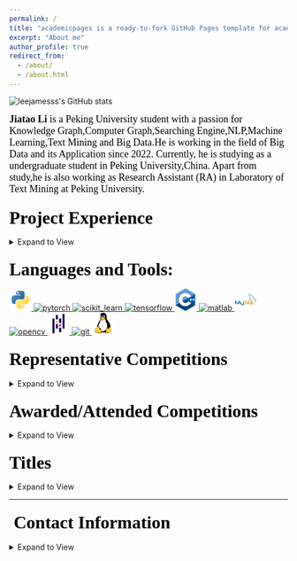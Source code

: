 ```yaml
---
permalink: /
title: "academicpages is a ready-to-fork GitHub Pages template for academic personal websites"
excerpt: "About me"
author_profile: true
redirect_from: 
  - /about/
  - /about.html
---
```


![leejamesss's GitHub stats](https://github-readme-stats-sigma-five.vercel.app/api?username=leejamesss&show_icons=true&theme=chartreuse-dark)

<font face="Cambria Math" color=black size=4>**Jiatao Li** is a Peking University student with a passion for Knowledge Graph,Computer Graph,Searching Engine,NLP,Machine Learning,Text Mining and Big Data.He is working in the field of Big Data and its Application since 2022. Currently, he is studying as a undergraduate student in Peking University,China. Apart from study,he is also working as Research Assistant (RA) in Laboratory of Text Mining at Peking University. </font>



### <font face="Cambria Math" color=black size=6>Project Experience</font>

<details>
<summary>Expand to View</summary>
<pre>
AI Knowledge Graph project
Information Management Foundation Textbook 
</pre></details>


### <font face="Cambria Math" color=black size=6>Languages and Tools:</font>

<p align="left"> <a href="https://www.python.org" target="_blank" rel="noreferrer"> <img src="https://raw.githubusercontent.com/devicons/devicon/master/icons/python/python-original.svg" alt="python" width="40" height="40"/> </a> <a href="https://pytorch.org/" target="_blank" rel="noreferrer"> <img src="https://www.vectorlogo.zone/logos/pytorch/pytorch-icon.svg" alt="pytorch" width="40" height="40"/> </a> <a href="https://scikit-learn.org/" target="_blank" rel="noreferrer"> <img src="https://upload.wikimedia.org/wikipedia/commons/0/05/Scikit_learn_logo_small.svg" alt="scikit_learn" width="40" height="40"/> </a> <a href="https://www.tensorflow.org" target="_blank" rel="noreferrer"> <img src="https://www.vectorlogo.zone/logos/tensorflow/tensorflow-icon.svg" alt="tensorflow" width="40" height="40"/> </a> <a href="https://www.w3schools.com/cpp/" target="_blank" rel="noreferrer"> <img src="https://raw.githubusercontent.com/devicons/devicon/master/icons/cplusplus/cplusplus-original.svg" alt="cplusplus" width="40" height="40"/> </a>  <a href="https://www.mathworks.com/" target="_blank" rel="noreferrer"> <img src="https://upload.wikimedia.org/wikipedia/commons/2/21/Matlab_Logo.png" alt="matlab" width="40" height="40"/> </a> <a href="https://www.mysql.com/" target="_blank" rel="noreferrer"> <img src="https://raw.githubusercontent.com/devicons/devicon/master/icons/mysql/mysql-original-wordmark.svg" alt="mysql" width="40" height="40"/> </a> <a href="https://opencv.org/" target="_blank" rel="noreferrer"> <img src="https://www.vectorlogo.zone/logos/opencv/opencv-icon.svg" alt="opencv" width="40" height="40"/> </a> <a href="https://pandas.pydata.org/" target="_blank" rel="noreferrer"> <img src="https://raw.githubusercontent.com/devicons/devicon/2ae2a900d2f041da66e950e4d48052658d850630/icons/pandas/pandas-original.svg" alt="pandas" width="40" height="40"/> </a><a href="https://git-scm.com/" target="_blank" rel="noreferrer"> <img src="https://www.vectorlogo.zone/logos/git-scm/git-scm-icon.svg" alt="git" width="40" height="40"/> </a> <a href="https://www.linux.org/" target="_blank" rel="noreferrer"> <img src="https://raw.githubusercontent.com/devicons/devicon/master/icons/linux/linux-original.svg" alt="linux" width="40" height="40"/> </a> </p>

### <font face="Cambria Math" color=black size=6>Representative Competitions</font>

<details>
<summary>Expand to View</summary>
<pre>
2023 天池BMW第三届黑客马拉松————虚拟协同合作赛道&总决赛 Rank1
2023 北京大学黑客马拉松 WebGPU赛道 Rank2
Kaggle Competition:HousePrice Prediction Top1%
</pre></details>



### <font face="Cambria Math" color=black size=6>Awarded/Attended Competitions</font>

<details>
<summary>Expand to View</summary>
<pre>
2019 世界中学生运动会形象大使
2020 21世纪报杯英语演讲比赛福建省亚军
2020 21世纪报杯英语演讲比赛国赛二等奖
</pre></details>

### <font face="Cambria Math" color=black size=6>Titles</font>

<details>
<summary>Expand to View</summary>
<pre>
* <font face="Cambria Math" color=black size=4>Text Mining lab Member</font>
* <font face="Cambria Math" color=black size=4>CSDN City Star(Beijing) Rank7 in August,2023</font>
</pre></details>



---

### <font face="Cambria Math" color=black size=6> Contact Information</font>

<details>
<summary>Expand to View</summary>
<pre>
<font face="Cambria Math" color=black size=4>Jiatao Li Undergraduate Student</font>
<font face="Cambria Math" color=black size=4>Information Management Department</font>
<font face="Cambria Math" color=black size=4>Text Mining Lab led by Bolin Hua</font>
<font face="Cambria Math" color=black size=4>Peking University</font>
<font face="Cambria Math" color=black size=4>Beijing,China</font>
<font face="Cambria Math" color=black size=4>Email: 2200016651@stu.pku.edu.cn</font>
</pre></details> 
